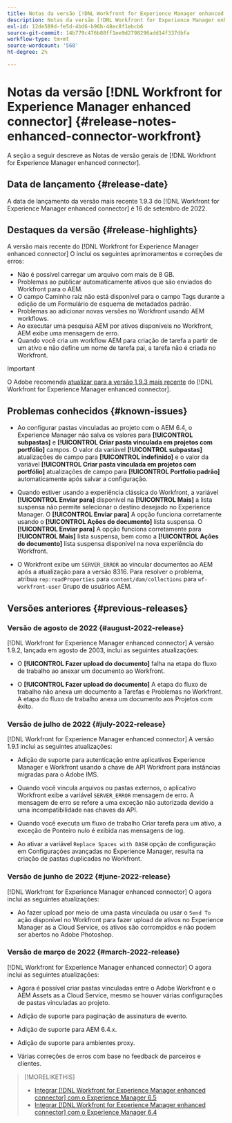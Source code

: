 ```yaml
---
title: Notas da versão [!DNL Workfront for Experience Manager enhanced connector]
description: Notas da versão [!DNL Workfront for Experience Manager enhanced connector]
exl-id: 12de589d-fe5d-4bd6-b96b-48ec8f1ebcb6
source-git-commit: 14b779c476b88ff1ee9d2798296add14f337dbfa
workflow-type: tm+mt
source-wordcount: '568'
ht-degree: 2%

---
```


# Notas da versão [!DNL Workfront for Experience Manager enhanced connector] {#release-notes-enhanced-connector-workfront}

A seção a seguir descreve as Notas de versão gerais de [!DNL Workfront for Experience Manager enhanced connector].

## Data de lançamento {#release-date}

A data de lançamento da versão mais recente 1.9.3 do [!DNL Workfront for Experience Manager enhanced connector] é 16 de setembro de 2022.

## Destaques da versão {#release-highlights}

A versão mais recente do [!DNL Workfront for Experience Manager enhanced connector] O inclui os seguintes aprimoramentos e correções de erros:

* Não é possível carregar um arquivo com mais de 8 GB.
* Problemas ao publicar automaticamente ativos que são enviados do Workfront para o AEM.
* O campo Caminho raiz não está disponível para o campo Tags durante a edição de um Formulário de esquema de metadados padrão.
* Problemas ao adicionar novas versões no Workfront usando AEM workflows.
* Ao executar uma pesquisa AEM por ativos disponíveis no Workfront, AEM exibe uma mensagem de erro.
* Quando você cria um workflow AEM para criação de tarefa a partir de um ativo e não define um nome de tarefa pai, a tarefa não é criada no Workfront.



>[!IMPORTANT]
>
>O Adobe recomenda [atualizar para a versão 1.9.3 mais recente](../assets/update-workfront-enhanced-connector.md) do [!DNL Workfront for Experience Manager enhanced connector].

## Problemas conhecidos {#known-issues}

* Ao configurar pastas vinculadas ao projeto com o AEM 6.4, o Experience Manager não salva os valores para **[!UICONTROL subpastas]** e **[!UICONTROL Criar pasta vinculada em projetos com portfólio]** campos. O valor da variável **[!UICONTROL subpastas]** atualizações de campo para **[!UICONTROL indefinido]** e o valor da variável **[!UICONTROL Criar pasta vinculada em projetos com portfólio]** atualizações de campo para **[!UICONTROL Portfolio padrão]** automaticamente após salvar a configuração.

* Quando estiver usando a experiência clássica do Workfront, a variável **[!UICONTROL Enviar para]** disponível na **[!UICONTROL Mais]** a lista suspensa não permite selecionar o destino desejado no Experience Manager. O **[!UICONTROL Enviar para]** A opção funciona corretamente usando o **[!UICONTROL Ações do documento]** lista suspensa. O **[!UICONTROL Enviar para]** A opção funciona corretamente para **[!UICONTROL Mais]** lista suspensa, bem como a **[!UICONTROL Ações do documento]** lista suspensa disponível na nova experiência do Workfront.

* O Workfront exibe um `SERVER_ERROR` ao vincular documentos ao AEM após a atualização para a versão 8316. Para resolver o problema, atribua `rep:readProperties` para `content/dam/collections` para `wf-workfront-user` Grupo de usuários AEM.

## Versões anteriores {#previous-releases}

### Versão de agosto de 2022 {#august-2022-release}

[!DNL Workfront for Experience Manager enhanced connector] A versão 1.9.2, lançada em agosto de 2003, inclui as seguintes atualizações:

* O **[!UICONTROL Fazer upload do documento]** falha na etapa do fluxo de trabalho ao anexar um documento ao Workfront.

* O **[!UICONTROL Fazer upload do documento]** A etapa do fluxo de trabalho não anexa um documento a Tarefas e Problemas no Workfront. A etapa do fluxo de trabalho anexa um documento aos Projetos com êxito.

### Versão de julho de 2022 {#july-2022-release}

[!DNL Workfront for Experience Manager enhanced connector] A versão 1.9.1 inclui as seguintes atualizações:

* Adição de suporte para autenticação entre aplicativos Experience Manager e Workfront usando a chave de API Workfront para instâncias migradas para o Adobe IMS.

* Quando você vincula arquivos ou pastas externos, o aplicativo Workfront exibe a variável `SERVER_ERROR` mensagem de erro. A mensagem de erro se refere a uma exceção não autorizada devido a uma incompatibilidade nas chaves da API.

* Quando você executa um fluxo de trabalho Criar tarefa para um ativo, a exceção de Ponteiro nulo é exibida nas mensagens de log.

* Ao ativar a variável `Replace Spaces with DASH` opção de configuração em Configurações avançadas no Experience Manager, resulta na criação de pastas duplicadas no Workfront.

### Versão de junho de 2022 {#june-2022-release}

[!DNL Workfront for Experience Manager enhanced connector] O agora inclui as seguintes atualizações:

* Ao fazer upload por meio de uma pasta vinculada ou usar o `Send To` ação disponível no Workfront para fazer upload de ativos no Experience Manager as a Cloud Service, os ativos são corrompidos e não podem ser abertos no Adobe Photoshop.

### Versão de março de 2022 {#march-2022-release}

[!DNL Workfront for Experience Manager enhanced connector] O agora inclui as seguintes atualizações:

* Agora é possível criar pastas vinculadas entre o Adobe Workfront e o AEM Assets as a Cloud Service, mesmo se houver várias configurações de pastas vinculadas ao projeto.

* Adição de suporte para paginação de assinatura de evento.

* Adição de suporte para AEM 6.4.x.

* Adição de suporte para ambientes proxy.

* Várias correções de erros com base no feedback de parceiros e clientes.

>[!MORELIKETHIS]
>
>* [Integrar [!DNL Workfront for Experience Manager enhanced connector] com o Experience Manager 6.5](https://experienceleague.adobe.com/docs/experience-manager-65/assets/integrations/workfront-integrations.html?lang=en)
>* [Integrar [!DNL Workfront for Experience Manager enhanced connector] com o Experience Manager 6.4](https://experienceleague.adobe.com/docs/experience-manager-64/assets/integrations/workfront-integrations.html?lang=en)

